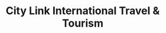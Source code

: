 ---
title: "City Link International Travel & Tourism"
url: /karachi/city-link-international-travel-and-tourism/
shop: travel agency
---